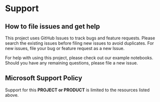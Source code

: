 # Support

## How to file issues and get help  

This project uses GitHub Issues to track bugs and feature requests. Please search the existing 
issues before filing new issues to avoid duplicates.  For new issues, file your bug or 
feature request as a new Issue.

For help with using this project, please check out our example notebooks. Should you have any remaining questions, please file a new issue.

## Microsoft Support Policy  

Support for this **PROJECT or PRODUCT** is limited to the resources listed above.
